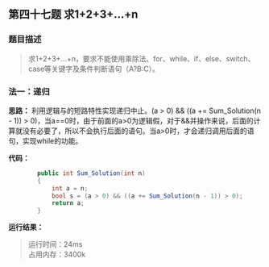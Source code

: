 ## 第四十七题 求1+2+3+...+n

### 题目描述

> 求1+2+3+...+n，要求不能使用乘除法、for、while、if、else、switch、case等关键字及条件判断语句（A?B:C）。

### 法一：递归

**思路：** 利用逻辑与的短路特性实现递归中止。(a > 0) && ((a += Sum_Solution(n - 1)) > 0)，当a==0时，由于前面的a>0为逻辑假，对于&&并操作来说，后面的计算就没有必要了，所以不会执行后面的语句。当a>0时，才会递归调用后面的语句，实现while的功能。

**代码：** 

```C#
        public int Sum_Solution(int n)
        {
            int a = n;
            bool s = (a > 0) && ((a += Sum_Solution(n - 1)) > 0);
            return a;
        }
```

**运行结果：** 

> 运行时间：24ms   
占用内存：3400k